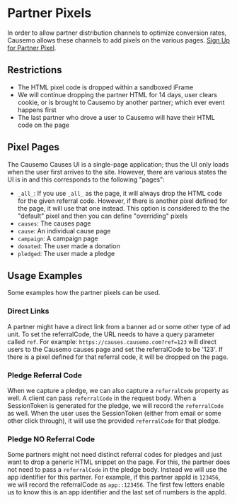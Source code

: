 # Partner Pixels
In order to allow partner distribution channels to optimize conversion rates, Causemo allows these channels to add pixels on the various pages. <a href='mailto:engineering@causemo.com?Subject=Sign%20Up%20for%20a%20Partner%20Pixel' target='_top'>Sign Up for Partner Pixel</a>.
## Restrictions
* The HTML pixel code is dropped within a sandboxed iFrame
* We will continue dropping the partner HTML for 14 days, user clears cookie, or is brought to Causemo by another partner; which ever event happens first
* The last partner who drove a user to Causemo will have their HTML code on the page
## Pixel Pages
The Causemo Causes UI is a single-page application; thus the UI only loads when the user first arrives to the site. However, there are various states the UI is in and this corresponds to the following "pages":

* `_all_`: If you use `_all_` as the page, it will always drop the HTML code for the given referral code. However, if there is another pixel defined for the page, it will use that one instead. This option is considered to the the "default" pixel and then you can define "overriding" pixels
* `causes`: The causes page 
* `cause`: An individual cause page
* `campaign`: A campaign page
* `donated`: The user made a donation
* `pledged`: The user made a pledge
## Usage Examples
Some examples how the partner pixels can be used.
### Direct Links
A partner might have a direct link from a banner ad or some other type of ad unit. To set the referralCode, the URL needs to have a query parameter called `ref`. For example: `https://causes.causemo.com?ref=123` will direct users to the Causemo causes page and set the referralCode to be '123'. If there is a pixel defined for that referral code, it will be dropped on the page.
### Pledge Referral Code
When we capture a pledge, we can also capture a `referralCode` property as well. A client can pass `referralCode` in the request body. When a SessionToken is generated for the pledge, we will record the `referralCode` as well. When the user uses the SessionToken (either from email or some other click through), it will use the provided `referralCode` for that pledge.
### Pledge NO Referral Code
Some partners might not need distinct referral codes for pledges and just want to drop a generic HTML snippet on the page. For this, the partner does not need to pass a `referralCode` in the pledge body. Instead we will use the app identifier for this partner. For example, if this partner appId is `123456`, we will record the referralCode as `app::123456`. The first few letters enable us to know this is an app identifier and the last set of numbers is the appId.
